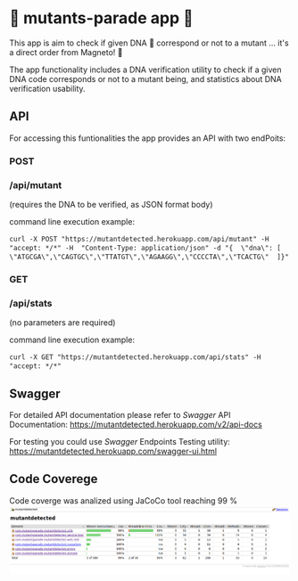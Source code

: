 # :dna: mutants-parade app :dna:
This app is aim to check if given DNA :dna: correspond or not to a mutant ... it's a direct order from Magneto! :magnet:

The app functionality includes a DNA verification utility to check if a given DNA code corresponds or not to a mutant being, and statistics about DNA verification usability.

## API
For accessing this funtionalities the app provides an API with two endPoits:

### POST
### /api/mutant
(requires the DNA to be verified, as JSON format body)

command line execution example:
```
curl -X POST "https://mutantdetected.herokuapp.com/api/mutant" -H  "accept: */*" -H  "Content-Type: application/json" -d "{  \"dna\": [    \"ATGCGA\",\"CAGTGC\",\"TTATGT\",\"AGAAGG\",\"CCCCTA\",\"TCACTG\"  ]}"
```

### GET
### /api/stats
(no parameters are required)

command line execution example:
```
curl -X GET "https://mutantdetected.herokuapp.com/api/stats" -H  "accept: */*"
```

## Swagger
For detailed API documentation please refer to *Swagger* API Documentation: https://mutantdetected.herokuapp.com/v2/api-docs

For testing you could use *Swagger* Endpoints Testing utility: https://mutantdetected.herokuapp.com/swagger-ui.html

## Code Coverege
Code coverge was analized using JaCoCo tool reaching 99 %
![Code Coverage analisys](/mutantdetected_codecoverag_jacoco.png)

